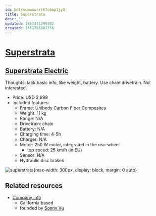 ```yaml
---
id: bdlrvumwswrrt67o6mp1jy8
title: Superstrata
desc: ''
updated: 1652441299302
created: 1651705387356
---
```

# [Superstrata](https://superstrata.bike/)

## [Superstrata Electric](https://superstrata.bike/product/superstrata-e)

Thoughts: lack basic info, like weight, battery. Use chain drivetrain. Not interested.

- Price: USD 3,999
- Included features:
    - Frame: Unibody Carbon Fiber Composites
    - Weight: 11 kg
    - Range: N/A
    - Drivetrain: chain
    - Battery: N/A
    - Charging time: 4-5h
    - Charger: N/A
    - Motor: 250 W motor, integrated in the rear wheel
        - top speed: 25 km/h (in EU)
    - Sensor: N/A
    - Hydraulic disc brakes

![superstrata](https://th.bing.com/th/id/OIP.aDDB84WNF0Y6ZvpRYvl_5QHaEH?w=333&h=185&c=7&r=0&o=5&dpr=1.25&pid=1.7){max-width: 300px, display: block, margin: 0 auto}

## Related resources

- [Company info](https://superstrata.bike/about-us)
    - California based
    - founded by [Sonny Vu](https://twitter.com/sonnyvu)
